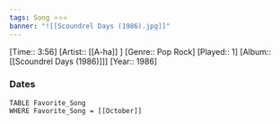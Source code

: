 ```yaml
---
tags: Song ⭐⭐⭐ 
banner: "![[Scoundrel Days (1986).jpg]]"
---
```

[Time:: 3:56]
[Artist:: [[A-ha]] ]
[Genre:: Pop Rock]
[Played:: 1]
[Album:: [[Scoundrel Days (1986)]]]
[Year:: 1986]
### Dates
````dataview
TABLE Favorite_Song
WHERE Favorite_Song = [[October]]
````